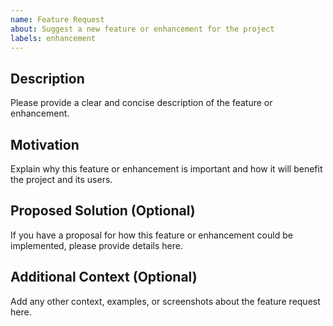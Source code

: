 ```yaml
---
name: Feature Request
about: Suggest a new feature or enhancement for the project
labels: enhancement
---
```


## Description

Please provide a clear and concise description of the feature or enhancement.

## Motivation

Explain why this feature or enhancement is important and how it will benefit the project and its users.

## Proposed Solution (Optional)

If you have a proposal for how this feature or enhancement could be implemented, please provide details here.

## Additional Context (Optional)

Add any other context, examples, or screenshots about the feature request here.
